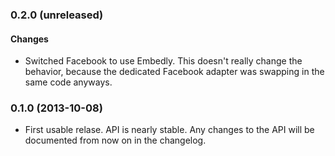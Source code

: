 ### 0.2.0 (unreleased)

#### Changes
* Switched Facebook to use Embedly. This doesn't really change the behavior,
  because the dedicated Facebook adapter was swapping in the same code anyways.


### 0.1.0 (2013-10-08)
* First usable relase. API is nearly stable. Any changes to the API will be
  documented from now on in the changelog.
